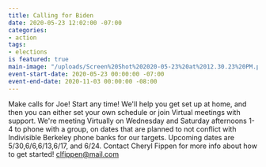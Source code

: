 ```yaml
---
title: Calling for Biden
date: 2020-05-23 12:02:00 -07:00
categories:
- action
tags:
- elections
is featured: true
main-image: "/uploads/Screen%20Shot%202020-05-23%20at%2012.30.23%20PM.png"
event-start-date: 2020-05-23 00:00:00 -07:00
event-end-date: 2020-11-03 00:00:00 -08:00
---
```


Make calls for Joe! Start any time!
We'll help you get set up at home, and then you can either set your own schedule or join Virtual meetings with support.
We're meeting Virtually on Wednesday and Saturday afternoons 1-4 to phone with a group, on dates that are planned to not conflict with  Indivisible Berkeley phone banks for our targets. Upcoming dates are 5/30,6/6,6/13,6/17, and 6/24. Contact Cheryl Fippen for more info about how to get started!  clfippen@mail.com
